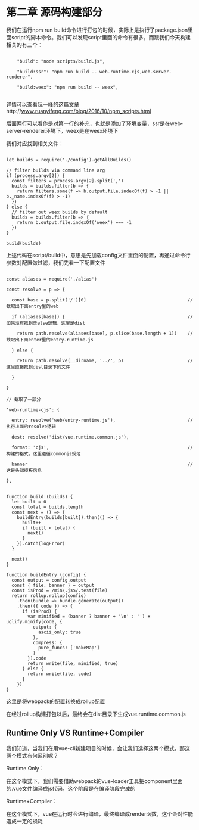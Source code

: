 # 第二章 源码构建部分 #

我们在运行npm run build命令进行打包的时候，实际上是执行了package.json里面script的脚本命令。我们可以发现script里面的命令有很多，而跟我们今天构建相关的有三个：

```

    "build": "node scripts/build.js",

    "build:ssr": "npm run build -- web-runtime-cjs,web-server-renderer",

    "build:weex": "npm run build -- weex",
    
```

详情可以查看阮一峰的这篇文章http://www.ruanyifeng.com/blog/2016/10/npm_scripts.html

后面两行可以看作是对第一行的补充，也就是添加了环境变量，ssr是在web-server-renderer环境下，weex是在weex环境下

我们对应找到相关文件：

```

let builds = require('./config').getAllBuilds()

// filter builds via command line arg
if (process.argv[2]) {
  const filters = process.argv[2].split(',')
  builds = builds.filter(b => {
    return filters.some(f => b.output.file.indexOf(f) > -1 || b._name.indexOf(f) > -1)
  })
} else {
  // filter out weex builds by default
  builds = builds.filter(b => {
    return b.output.file.indexOf('weex') === -1
  })
}

build(builds)

```

上述代码在script/build中，意思是先加载config文件里面的配置，再通过命令行参数对配置做过滤，我们先看一下配置文件

```

const aliases = require('./alias')

const resolve = p => {

  const base = p.split('/')[0]                                      //  截取出下面entry里的web

  if (aliases[base]) {                                              //  如果没有找到走else逻辑，这里是dist

    return path.resolve(aliases[base], p.slice(base.length + 1))    //  截取出下面enter里的entry-runtime.js

  } else {

    return path.resolve(__dirname, '../', p)                        //  这里直接找到dist目录下的文件

  }

}

// 截取了一部分

'web-runtime-cjs': {

  entry: resolve('web/entry-runtime.js'),                           //  执行上面的resolve逻辑

  dest: resolve('dist/vue.runtime.common.js'),

  format: 'cjs',                                                    //  构建的格式，这里遵循commonjs规范

  banner                                                            //  这是头部模板信息

},

```

```

function build (builds) {
  let built = 0
  const total = builds.length
  const next = () => {
    buildEntry(builds[built]).then(() => {
      built++
      if (built < total) {
        next()
      }
    }).catch(logError)
  }

  next()
}

function buildEntry (config) {
  const output = config.output
  const { file, banner } = output
  const isProd = /min\.js$/.test(file)
  return rollup.rollup(config)
    .then(bundle => bundle.generate(output))
    .then(({ code }) => {
      if (isProd) {
        var minified = (banner ? banner + '\n' : '') + uglify.minify(code, {
          output: {
            ascii_only: true
          },
          compress: {
            pure_funcs: ['makeMap']
          }
        }).code
        return write(file, minified, true)
      } else {
        return write(file, code)
      }
    })
}

```

这里是将webpack的配置转换成rollup配置

在经过rollup构建打包以后，最终会在dist目录下生成vue.runtime.common.js

## Runtime Only VS Runtime+Compiler ##

我们知道，当我们在用vue-cli新建项目的时候，会让我们选择这两个模式，那这两个模式有何区别呢？

Runtime Only：

在这个模式下，我们需要借助webpack的vue-loader工具把component里面的.vue文件编译成js代码，这个阶段是在编译阶段完成的

Runtime+Compiler：

在这个模式下，vue在运行时会进行编译，最终编译成render函数，这个会对性能造成一定的损耗